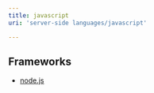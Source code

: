 ```yaml
---
title: javascript
uri: 'server-side languages/javascript'

---
```

## <span>Frameworks</span>

-   [node.js](http://nodejs.org/)
